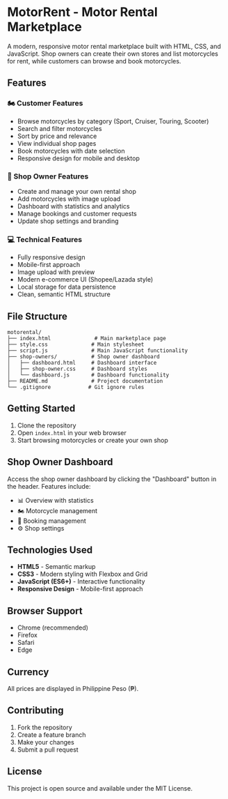 # MotorRent - Motor Rental Marketplace

A modern, responsive motor rental marketplace built with HTML, CSS, and JavaScript. Shop owners can create their own stores and list motorcycles for rent, while customers can browse and book motorcycles.

## Features

### 🏍️ Customer Features
- Browse motorcycles by category (Sport, Cruiser, Touring, Scooter)
- Search and filter motorcycles
- Sort by price and relevance
- View individual shop pages
- Book motorcycles with date selection
- Responsive design for mobile and desktop

### 🏪 Shop Owner Features
- Create and manage your own rental shop
- Add motorcycles with image upload
- Dashboard with statistics and analytics
- Manage bookings and customer requests
- Update shop settings and branding

### 💻 Technical Features
- Fully responsive design
- Mobile-first approach
- Image upload with preview
- Modern e-commerce UI (Shopee/Lazada style)
- Local storage for data persistence
- Clean, semantic HTML structure

## File Structure

```
motorental/
├── index.html              # Main marketplace page
├── style.css              # Main stylesheet
├── script.js              # Main JavaScript functionality
├── shop-owners/           # Shop owner dashboard
│   ├── dashboard.html     # Dashboard interface
│   ├── shop-owner.css     # Dashboard styles
│   └── dashboard.js       # Dashboard functionality
├── README.md              # Project documentation
└── .gitignore            # Git ignore rules
```

## Getting Started

1. Clone the repository
2. Open `index.html` in your web browser
3. Start browsing motorcycles or create your own shop

## Shop Owner Dashboard

Access the shop owner dashboard by clicking the "Dashboard" button in the header. Features include:

- 📊 Overview with statistics
- 🏍️ Motorcycle management
- 📅 Booking management
- ⚙️ Shop settings

## Technologies Used

- **HTML5** - Semantic markup
- **CSS3** - Modern styling with Flexbox and Grid
- **JavaScript (ES6+)** - Interactive functionality
- **Responsive Design** - Mobile-first approach

## Browser Support

- Chrome (recommended)
- Firefox
- Safari
- Edge

## Currency

All prices are displayed in Philippine Peso (₱).

## Contributing

1. Fork the repository
2. Create a feature branch
3. Make your changes
4. Submit a pull request

## License

This project is open source and available under the MIT License.